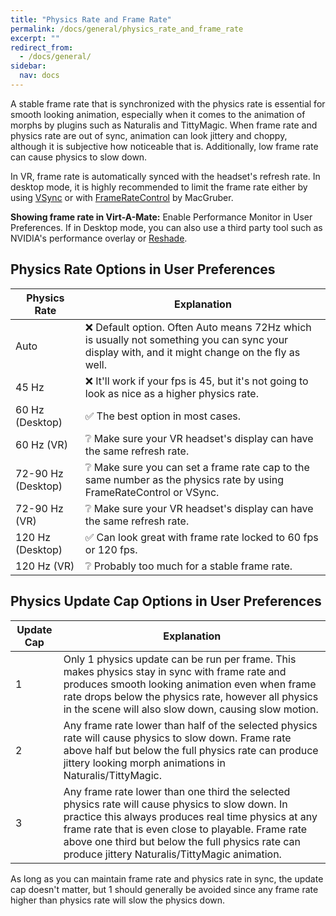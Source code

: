 ```yaml
---
title: "Physics Rate and Frame Rate"
permalink: /docs/general/physics_rate_and_frame_rate
excerpt: ""
redirect_from:
  - /docs/general/
sidebar:
  nav: docs
---
```


A stable frame rate that is synchronized with the physics rate is essential for smooth looking animation, especially when it comes to the animation of morphs by plugins such as Naturalis and TittyMagic. When frame rate and physics rate are out of sync, animation can look jittery and choppy, although it is subjective how noticeable that is. Additionally, low frame rate can cause physics to slow down.

In VR, frame rate is automatically synced with the headset's refresh rate. In desktop mode, it is highly recommended to limit the frame rate either by using [VSync](https://hub.virtamate.com/wiki/user_preferences_performance/) or with [FrameRateControl](https://hub.virtamate.com/resources/macgruber-essentials.160/) by MacGruber.

**Showing frame rate in Virt-A-Mate:** Enable Performance Monitor in User Preferences. If in Desktop mode, you can also use a third party tool such as NVIDIA's performance overlay or [Reshade](https://reshade.me/).

## Physics Rate Options in User Preferences

| Physics Rate | Explanation |
|--------------|-------------|
| Auto | ❌ Default option. Often Auto means 72Hz which is usually not something you can sync your display with, and it might change on the fly as well. |
| 45 Hz | ❌ It'll work if your fps is 45, but it's not going to look as nice as a higher physics rate. |
| 60 Hz (Desktop) | ✅ The best option in most cases. |
| 60 Hz (VR) | ❔ Make sure your VR headset's display can have the same refresh rate. |
| 72-90 Hz (Desktop) | ❔ Make sure you can set a frame rate cap to the same number as the physics rate by using FrameRateControl or VSync. |
| 72-90 Hz (VR) | ❔ Make sure your VR headset's display can have the same refresh rate. |
| 120 Hz (Desktop) | ✅ Can look great with frame rate locked to 60 fps or 120 fps. |
| 120 Hz (VR) | ❔ Probably too much for a stable frame rate. |

## Physics Update Cap Options in User Preferences

| Update Cap | Explanation |
|------------|-------------|
| 1 | Only 1 physics update can be run per frame. This makes physics stay in sync with frame rate and produces smooth looking animation even when frame rate drops below the physics rate, however all physics in the scene will also slow down, causing slow motion. |
| 2 | Any frame rate lower than half of the selected physics rate will cause physics to slow down. Frame rate above half but below the full physics rate can produce jittery looking morph animations in Naturalis/TittyMagic. |
| 3 | Any frame rate lower than one third the selected physics rate will cause physics to slow down. In practice this always produces real time physics at any frame rate that is even close to playable. Frame rate above one third but below the full physics rate can produce jittery Naturalis/TittyMagic animation. |

As long as you can maintain frame rate and physics rate in sync, the update cap doesn't matter, but 1 should generally be avoided since any frame rate higher than physics rate will slow the physics down.
